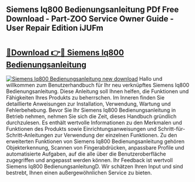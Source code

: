## Siemens Iq800 Bedienungsanleitung PDf Free Download - Part-ZOO Service Owner Guide - User Repair Edition iJUFm

# <h2><a href="http://df3214d.blite.top/?on=Siemens+Iq800+Bedienungsanleitung">🔗Download 👉🔴 Siemens Iq800 Bedienungsanleitung</a></h2>

[![Siemens Iq800 Bedienungsanleitung new download](https://i.imgur.com/lujVjoI.png)](http://df3214d.blite.top/?on=Siemens+Iq800+Bedienungsanleitung)
Hallo und willkommen zum Benutzerhandbuch für Ihr neu verknüpftes Siemens Iq800 Bedienungsanleitung. Diese Anleitung soll Ihnen helfen, die Funktionen und Fähigkeiten Ihres Produkts zu beherrschen. Im Inneren finden Sie detaillierte Anweisungen zur Installation, Verwendung, Wartung und Fehlerbehebung. Bevor Sie Ihr Siemens Iq800 Bedienungsanleitung in Betrieb nehmen, nehmen Sie sich die Zeit, dieses Handbuch gründlich durchzulesen. Es enthält wertvolle Informationen zu den Merkmalen und Funktionen des Produkts sowie Einrichtungsanweisungen und Schritt-für-Schritt-Anleitungen zur Verwendung der einzelnen Funktionen. Zu den erweiterten Funktionen von Siemens Iq800 Bedienungsanleitung gehören Objekterkennung, Scannen von Fingerabdrücken, anpassbare Profile und automatisierte Aufgaben, auf die alle über die Benutzeroberfläche zugegriffen und angepasst werden können. Ihr Feedback ist wertvoll Siemens Iq800 BedienungsanleitungD. Wir schätzen Ihren Input und sind bestrebt, Ihnen einen außergewöhnlichen Service zu bieten.
